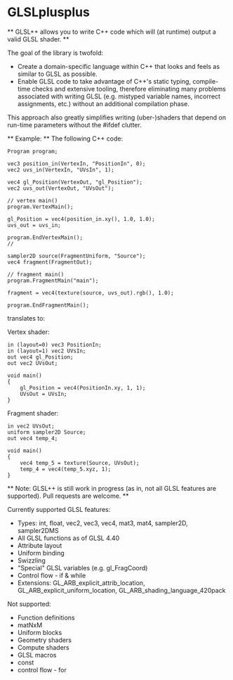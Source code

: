 GLSLplusplus
============

** GLSL++ allows you to write C++ code which will (at runtime) output a valid GLSL shader. **

The goal of the library is twofold:
- Create a domain-specific language within C++ that looks and feels as similar to GLSL as possible.
- Enable GLSL code to take advantage of C++'s static typing, compile-time checks and extensive tooling, therefore eliminating many problems associated with writing GLSL (e.g. mistyped variable names, incorrect assignments, etc.) without an additional compilation phase.

This approach also greatly simplifies writing (uber-)shaders that depend on run-time parameters without the #ifdef clutter.

** Example: **
The following C++ code:

```
Program program;

vec3 position_in(VertexIn, "PositionIn", 0);
vec2 uvs_in(VertexIn, "UVsIn", 1);

vec4 gl_Position(VertexOut, "gl_Position");
vec2 uvs_out(VertexOut, "UVsOut");

// vertex main()
program.VertexMain();

gl_Position = vec4(position_in.xy(), 1.0, 1.0);
uvs_out = uvs_in;

program.EndVertexMain();
//

sampler2D source(FragmentUniform, "Source");
vec4 fragment(FragmentOut);

// fragment main()
program.FragmentMain("main");

fragment = vec4(texture(source, uvs_out).rgb(), 1.0);

program.EndFragmentMain();
```

translates to:

Vertex shader:
```
in (layout=0) vec3 PositionIn;
in (layout=1) vec2 UVsIn;
out vec4 gl_Position;
out vec2 UVsOut;

void main()
{
    gl_Position = vec4(PositionIn.xy, 1, 1);
    UVsOut = UVsIn;
}
```

Fragment shader:
```
in vec2 UVsOut;
uniform sampler2D Source;
out vec4 temp_4;

void main()
{
    vec4 temp_5 = texture(Source, UVsOut);
    temp_4 = vec4(temp_5.xyz, 1);
}
```

** Note: GLSL++ is still work in progress (as in, not all GLSL features are supported). Pull requests are welcome. **

Currently supported GLSL features:
* Types: int, float, vec2, vec3, vec4, mat3, mat4, sampler2D, sampler2DMS
* All GLSL functions as of GLSL 4.40
* Attribute layout
* Uniform binding
* Swizzling
* "Special" GLSL variables (e.g. gl_FragCoord)
* Control flow - if & while
* Extensions: GL_ARB_explicit_attrib_location, GL_ARB_explicit_uniform_location, GL_ARB_shading_language_420pack

Not supported:
* Function definitions
* matNxM
* Uniform blocks
* Geometry shaders
* Compute shaders
* GLSL macros
* const
* control flow - for
